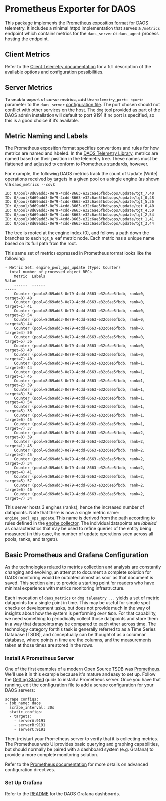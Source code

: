 # Prometheus Exporter for DAOS

This package implements the
<a href="https://github.com/prometheus/docs/blob/main/content/docs/instrumenting/exposition_formats.md">Prometheus exposition format</a> 
for DAOS telemetry. It includes a minimal httpd implementation that serves a `/metrics` endpoint which contains
metrics for the `daos_server` or `daos_agent` process hosting the endpoint.

## Client Metrics

Refer to the <a href="/src/client/telemetry.md">Client Telemetry documentation</a> for a full description
of the available options and configuration possibilities.

## Server Metrics

To enable export of server metrics, add the `telemetry_port: <port>` parameter to the `daos_server`
<a href="/utils/config/daos_server.yml">configuration file</a>. The port chosen should not conflict
with other services on the host. The `dmg` tool provided as part of the DAOS admin installation will
default to port 9191 if no port is specified, so this is a good choice if it's available.

## Metric Naming and Labels

The Prometheus exposition format specifies conventions and rules for how metrics are named and
labeled. In the <a href="/src/gurt/telemetry.md">DAOS Telemetry Library</a>, metrics are named
based on their position in the telemetry tree. These names must be flattened and adjusted to
conform to Prometheus standards, however.

For example, the following DAOS metrics track the count of Update (Write) operations
received by targets in a given pool on a single engine (as shown via `daos_metrics --csv`):
```
ID: 0/pool/8d69add3-0e79-4cdd-8663-e32c6ae5fbdb/ops/update/tgt_7,40
ID: 0/pool/8d69add3-0e79-4cdd-8663-e32c6ae5fbdb/ops/update/tgt_0,48
ID: 0/pool/8d69add3-0e79-4cdd-8663-e32c6ae5fbdb/ops/update/tgt_5,36
ID: 0/pool/8d69add3-0e79-4cdd-8663-e32c6ae5fbdb/ops/update/tgt_6,40
ID: 0/pool/8d69add3-0e79-4cdd-8663-e32c6ae5fbdb/ops/update/tgt_4,50
ID: 0/pool/8d69add3-0e79-4cdd-8663-e32c6ae5fbdb/ops/update/tgt_2,54
ID: 0/pool/8d69add3-0e79-4cdd-8663-e32c6ae5fbdb/ops/update/tgt_1,41
ID: 0/pool/8d69add3-0e79-4cdd-8663-e32c6ae5fbdb/ops/update/tgt_3,44
```

The tree is rooted at the engine index (0), and follows a path down the branches to each
`tgt_N` leaf metric node. Each metric has a unique name based on its full path from the root.

This same set of metrics expressed in Prometheus format looks like the
following:
```
- Metric Set: engine_pool_ops_update (Type: Counter)
  total number of processed object RPCs
    Metric  Labels                                                        Value
    ------  ------                                                        -----
    Counter (pool=8d69add3-0e79-4cdd-8663-e32c6ae5fbdb, rank=0, target=0) 48
    Counter (pool=8d69add3-0e79-4cdd-8663-e32c6ae5fbdb, rank=0, target=1) 41
    Counter (pool=8d69add3-0e79-4cdd-8663-e32c6ae5fbdb, rank=0, target=2) 54
    Counter (pool=8d69add3-0e79-4cdd-8663-e32c6ae5fbdb, rank=0, target=3) 44
    Counter (pool=8d69add3-0e79-4cdd-8663-e32c6ae5fbdb, rank=0, target=4) 50
    Counter (pool=8d69add3-0e79-4cdd-8663-e32c6ae5fbdb, rank=0, target=5) 36
    Counter (pool=8d69add3-0e79-4cdd-8663-e32c6ae5fbdb, rank=0, target=6) 40
    Counter (pool=8d69add3-0e79-4cdd-8663-e32c6ae5fbdb, rank=0, target=7) 40
    Counter (pool=8d69add3-0e79-4cdd-8663-e32c6ae5fbdb, rank=1, target=0) 44
    Counter (pool=8d69add3-0e79-4cdd-8663-e32c6ae5fbdb, rank=1, target=1) 45
    Counter (pool=8d69add3-0e79-4cdd-8663-e32c6ae5fbdb, rank=1, target=2) 39
    Counter (pool=8d69add3-0e79-4cdd-8663-e32c6ae5fbdb, rank=1, target=3) 34
    Counter (pool=8d69add3-0e79-4cdd-8663-e32c6ae5fbdb, rank=1, target=4) 54
    Counter (pool=8d69add3-0e79-4cdd-8663-e32c6ae5fbdb, rank=1, target=5) 35
    Counter (pool=8d69add3-0e79-4cdd-8663-e32c6ae5fbdb, rank=1, target=6) 45
    Counter (pool=8d69add3-0e79-4cdd-8663-e32c6ae5fbdb, rank=1, target=7) 37
    Counter (pool=8d69add3-0e79-4cdd-8663-e32c6ae5fbdb, rank=2, target=0) 39
    Counter (pool=8d69add3-0e79-4cdd-8663-e32c6ae5fbdb, rank=2, target=1) 45
    Counter (pool=8d69add3-0e79-4cdd-8663-e32c6ae5fbdb, rank=2, target=2) 45
    Counter (pool=8d69add3-0e79-4cdd-8663-e32c6ae5fbdb, rank=2, target=3) 34
    Counter (pool=8d69add3-0e79-4cdd-8663-e32c6ae5fbdb, rank=2, target=4) 41
    Counter (pool=8d69add3-0e79-4cdd-8663-e32c6ae5fbdb, rank=2, target=5) 57
    Counter (pool=8d69add3-0e79-4cdd-8663-e32c6ae5fbdb, rank=2, target=6) 46
    Counter (pool=8d69add3-0e79-4cdd-8663-e32c6ae5fbdb, rank=2, target=7) 34
```

This server hosts 3 engines (ranks), hence the increased number of datapoints. Note that
there is now a single metric name: `engine_pool_ops_update`. This name is derived from the path
according to rules defined in the <a href="/src/control/lib/telemetry/promexp/engine.go">engine collector</a>.
The individual datapoints are _labeled_ as characteristics that may be used to refine queries of
the entity being measured (in this case, the number of update operations seen across all pools,
ranks, and targets).

## Basic Prometheus and Grafana Configuration

As the technologies related to metrics collection and analysis are constantly changing and
evolving, an attempt to document a complete solution for DAOS monitoring would be outdated
almost as soon as that document is saved. This section aims to provide a starting point
for readers who have minimal experience with metrics monitoring infrastructure.

Each invocation of `daos_metrics` or `dmg telemetry ...` yields a set of metric
datapoints for a single point in time. This may be useful for simple spot checks
or development tasks, but does not provide much in the way of insights about how
the system is performing _over time_. For that capability, we need something to
periodically collect those datapoints and store them in a way that datapoints
may be compared to each other across time. The technology category for this task
is generally referred to as a Time Series Database (TSDB), and conceptually can be thought
of as a columnar database, where points in time are the columns, and the measurements
taken at those times are stored in the rows.

### Install A Prometheus Server

One of the first examples of a modern Open Source TSDB was <a href="https://prometheus.io/">Prometheus</a>.
We'll use it in this example because it's mature and easy to set up. Follow the
<a href="https://prometheus.io/docs/prometheus/latest/getting_started/">Getting Started</a> guide
to install a Prometheus server. Once you have that running, edit the configuration file
to add a scrape configuration for your DAOS servers:

```
scrape_configs:
- job_name: daos
  scrape_interval: 30s
  static_configs:
  - targets:
    - serverA:9191
    - serverB:9191
    - serverC:9191
```

Then (re)start your Prometheus server to verify that it is collecting metrics. The Prometheus web UI
provides basic querying and graphing capabilities, but should normally be paired with a dashboard
system (e.g. Grafana) to provide a more complete monitoring solution.

Refer to the
<a href="https://prometheus.io/docs/prometheus/latest/configuration/configuration/">Prometheus documentation</a>
for more details on advanced configuration directives.

### Set Up Grafana

Refer to the <a href="/utils/grafana/README.md">README</a> for the DAOS Grafana dashboards.